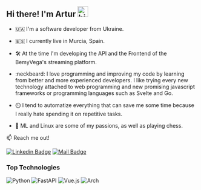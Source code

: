 ## Hi there! I'm Artur <img src="https://user-images.githubusercontent.com/1303154/88677602-1635ba80-d120-11ea-84d8-d263ba5fc3c0.gif" width="28px" alt="hi">

<!--
**ArturLinnik/ArturLinnik** is a ✨ _special_ ✨ repository because its `README.md` (this file) appears on your GitHub profile.

Here are some ideas to get you started:

- 🔭 I’m currently working at BemyVega
- 🌱 I’m currently learning backend developing
- 📫 How to reach me: ...
- ⚡ Fun fact: ...
-->

- :ukraine: I'm a software developer from Ukraine. 

- :es: I currently live in Murcia, Spain. 

- :hammer_and_wrench: At the time I'm developing the API and the Frontend of the BemyVega's streaming platform.

- :neckbeard: I love programming and improving my code by learning from better and more experienced developers. I like trying every new technology attached to web programming and new promising javascript frameworks or programming languages such as Svelte and Go.

- :timer_clock: I tend to automatize everything that can save me some time because I really hate spending it on repetitive tasks.

- 🤖 ML and Linux are some of my passions, as well as playing chess.

:mailbox: Reach me out!

[![Linkedin Badge](https://img.shields.io/badge/-Artur-0e76a8?style=flat&labelColor=0e76a8&logo=linkedin&logoColor=white)](https://www.linkedin.com/in/artur-linnik-b6b2b9231/)  [![Mail Badge](https://img.shields.io/badge/-arturlin2018@gmail.com-c0392b?style=flat&labelColor=c0392b&logo=gmail&logoColor=white)](mailto:arturlin2018@gmail.com)

### Top Technologies

![Python](https://img.shields.io/badge/python-3670A0?style=for-the-badge&logo=python&logoColor=ffdd54)
![FastAPI](https://img.shields.io/badge/FastAPI-005571?style=for-the-badge&logo=fastapi)
![Vue.js](https://img.shields.io/badge/vuejs-%2335495e.svg?style=for-the-badge&logo=vuedotjs&logoColor=%234FC08D)
![Arch](https://img.shields.io/badge/Arch%20Linux-1793D1?logo=arch-linux&logoColor=fff&style=for-the-badge)
